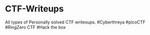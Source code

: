 # CTF-Writeups
All types of Personally solved CTF writesups.
#Cyberthreya
#picoCTF
#RingZero CTF
#Hack the box

